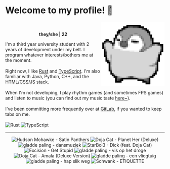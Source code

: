 <h1>Welcome to my profile! 👋</h1>
<img src="penguin.webp" alt="dancing penguin" align="right" width="40%">
<br>
<p align="center"><b>they/she | 22</b></p>
<p>
I'm a third year university student with 2 years of development under my belt. I program whatever interests/bothers me at the moment.
<br><br>
Right now, I like <a href="https://www.rust-lang.org/">Rust</a> and <a href="https://www.typescriptlang.org/">TypeScript</a>. I'm also familiar with Java, Python, C++, and the HTML/CSS/JS stack.
<br><br>
When I'm not developing, I play rhythm games (and sometimes FPS games) and listen to music (you can find out my music taste <a href="https://www.last.fm/user/i-dle">here~</a>).
<br><br>
I've been committing more frequently over at <a href="https://gitlab.com/renys">GitLab</a>, if you wanted to keep tabs on me.
<br><br>
<img alt="Rust" src="https://img.shields.io/badge/Rust-%23000000.svg?&style=for-the-badge&logo=rust&logoColor=white"/> <img alt="TypeScript" src="https://img.shields.io/badge/TypeScript-%233178C6.svg?&style=for-the-badge&logo=typescript&logoColor=white"/>
</p>
<hr class="dotted">
<!-- lastfm -->
<p align="center"><img src="https://lastfm.freetls.fastly.net/i/u/64s/c67ceea606224b72a00d8e314b4acbb1.jpg" title="Hudson Mohawke - Satin Panthers"> <img src="https://lastfm.freetls.fastly.net/i/u/64s/3bd5814edfd0051c7221ca8cdbe0ea8f.jpg" title="Doja Cat - Planet Her (Deluxe)"> <img src="https://lastfm.freetls.fastly.net/i/u/64s/ad8abd10497dac11e65b38e796a26b04.jpg" title="gladde paling - dansmuziek"> <img src="https://lastfm.freetls.fastly.net/i/u/64s/6dec9e7860c013b28966def8cdc2e047.jpg" title="StarBoi3 - Dick (feat. Doja Cat)"> <img src="https://lastfm.freetls.fastly.net/i/u/64s/77776a7ab73a8a260cfbd74b4f7e746c.jpg" title="Excision - Get Stupid"> <img src="https://lastfm.freetls.fastly.net/i/u/64s/2ff627c759daa13704929da64c2cfbaa.jpg" title="gladde paling - vis op het droge"> <img src="https://lastfm.freetls.fastly.net/i/u/64s/bd5ed5d59ea9ac75d3ea1455119e70b1.jpg" title="Doja Cat - Amala (Deluxe Version)"> <img src="https://lastfm.freetls.fastly.net/i/u/64s/921fc89021772aec065a42564f4888ef.jpg" title="gladde paling - een vliegtuig"> <img src="https://lastfm.freetls.fastly.net/i/u/64s/4be0e7dd64b875f2f9b056acf00d578c.jpg" title="gladde paling - hap slik weg"> <img src="https://lastfm.freetls.fastly.net/i/u/64s/0e0aebcbd09a169710296907b956994a.jpg" title="Schwank - ETIQUETTE"> </p>
